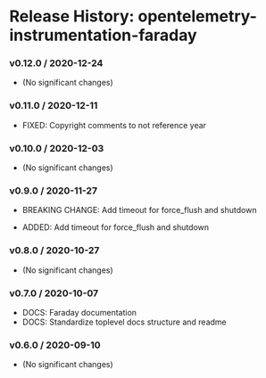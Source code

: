 # Release History: opentelemetry-instrumentation-faraday

### v0.12.0 / 2020-12-24

* (No significant changes)

### v0.11.0 / 2020-12-11

* FIXED: Copyright comments to not reference year 

### v0.10.0 / 2020-12-03

* (No significant changes)

### v0.9.0 / 2020-11-27

* BREAKING CHANGE: Add timeout for force_flush and shutdown 

* ADDED: Add timeout for force_flush and shutdown 

### v0.8.0 / 2020-10-27

* (No significant changes)

### v0.7.0 / 2020-10-07

* DOCS: Faraday documentation 
* DOCS: Standardize toplevel docs structure and readme 

### v0.6.0 / 2020-09-10

* (No significant changes)
